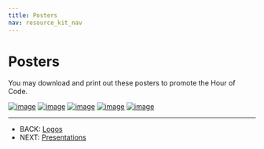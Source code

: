 ```yaml
---
title: Posters
nav: resource_kit_nav
---
```

# Posters

You may download and print out these posters to promote the Hour of Code.

[![image](/images/fit-250/Zuckerberg_poster.png)](/files/Zuckerberg_poster.pdf)
[![image](/images/fit-250/Bosh_poster.png)](/files/Bosh_poster.pdf)
[![image](/images/fit-250/Susan_poster.png)](/files/susan_poster.pdf)
[![image](/images/fit-250/ashton-poster.png)](/files/ashton-poster.pdf)
[![image](/images/fit-250/obama-poster.png)](/files/obama-poster.pdf)

---

- BACK: [Logos](/resource_kit/logos)
- NEXT: [Presentations](/resource_kit/presentations)